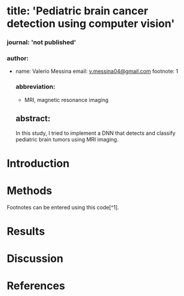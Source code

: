 
# title:  'Pediatric brain cancer detection using computer vision'
### journal: 'not published'
### author:
- name: Valerio Messina
email: v.messina04@gmail.com
  footnote: 1
  ### abbreviation:
  - MRI, magnetic resonance imaging 
  ## abstract: 
  In this study, I tried to implement a DNN that detects and classify pediatric brain tumors using MRI imaging.





# Introduction




<!---
-->


# Methods


Footnotes can be entered using this code[^1].


# Results

# Discussion

# References
